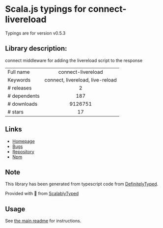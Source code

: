 
# Scala.js typings for connect-livereload

Typings are for version v0.5.3

## Library description:
connect middleware for adding the livereload script to the response

|                    |                 |
| ------------------ | :-------------: |
| Full name          | connect-livereload |
| Keywords           | connect, livereload, live-reload |
| # releases         | 2 |
| # dependents       | 187 |
| # downloads        | 9126751 |
| # stars            | 17 |

## Links
- [Homepage](https://github.com/intesso/connect-livereload#readme)
- [Bugs](https://github.com/intesso/connect-livereload/issues)
- [Repository](https://github.com/intesso/connect-livereload)
- [Npm](https://www.npmjs.com/package/connect-livereload)
    


## Note
This library has been generated from typescript code from [DefinitelyTyped](https://definitelytyped.org).

Provided with :purple_heart: from [ScalablyTyped](https://github.com/oyvindberg/ScalablyTyped)

## Usage
See [the main readme](../../readme.md) for instructions.


